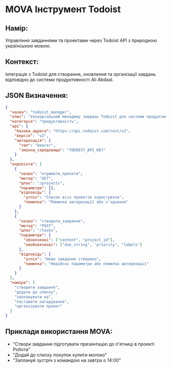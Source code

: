 # MOVA Інструмент Todoist

## Намір:
Управління завданнями та проектами через Todoist API з природною українською мовою.

## Контекст:
Інтеграція з Todoist для створення, оновлення та організації завдань відповідно до системи продуктивності Ali Abdaal.

## JSON Визначення:
```json
{
  "назва": "todoist_manager",
  "опис": "Універсальний менеджер завдань Todoist для системи продуктивності",
  "категорія": "продуктивність",
  "api": {
    "базова_адреса": "https://api.todoist.com/rest/v2",
    "версія": "v2",
    "авторизація": {
      "тип": "bearer",
      "змінна_середовища": "TODOIST_API_KEY"
    }
  },
  "ендпоінти": [
    {
      "назва": "отримати_проекти",
      "метод": "GET",
      "шлях": "/projects",
      "параметри": {},
      "відповідь": {
        "успіх": "Список всіх проектів користувача",
        "помилка": "Помилка авторизації або з'єднання"
      }
    },
    {
      "назва": "створити_завдання",
      "метод": "POST",
      "шлях": "/tasks",
      "параметри": {
        "обовязкові": ["content", "project_id"],
        "необовязкові": ["due_string", "priority", "labels"]
      },
      "відповідь": {
        "успіх": "Нове завдання створено",
        "помилка": "Недійсні параметри або помилка авторизації"
      }
    }
  ],
  "наміри": [
    "створити завдання",
    "додати до списку",
    "запланувати на",
    "поставити нагадування",
    "організувати проект"
  ]
}
```

## Приклади використання MOVA:
- "Створи завдання підготувати презентацію до п'ятниці в проекті Робота"
- "Додай до списку покупок купити молоко"
- "Заплануй зустріч з командою на завтра о 14:00"
